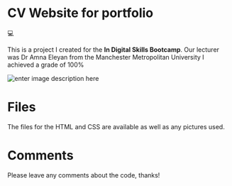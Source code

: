 # CV Website for portfolio

:computer:

This is a project I created for the  **In Digital Skills Bootcamp**. 
Our lecturer was Dr Amna Eleyan from the Manchester Metropolitan University
I achieved a grade of 100%

![enter image description here](https://cdn.pixabay.com/photo/2017/05/09/00/15/resume-2296951__340.png)

# Files

The files for the HTML and CSS are available as well as any pictures used.

# Comments

Please leave any comments about the code, thanks!
